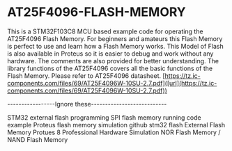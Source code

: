 # AT25F4096-FLASH-MEMORY
This is a STM32F103C8 MCU based example code for operating the AT25F4096 Flash Memory. For beginners and amateurs this Flash Memory is perfect to use and learn how a Flash Memory works. This Model of Flash is also available in Proteus so it is easier to debug and work without any hardware. 
The comments are also provided for better understanding. The library functions of the AT25F4096 covers all the basic functions of the Flash Memory.
Please refer to AT25F4096 datasheet.
[https://tz.ic-components.com/files/69/AT25F4096W-10SU-2.7.pdf]([url](https://tz.ic-components.com/files/69/AT25F4096W-10SU-2.7.pdf))







-----------------Ignore these---------------------------


STM32 external flash programming
SPI flash memory running code example
Proteus flash memory simulation
github stm32 flash
External Flash Memory 
Protues 8 Professional
Hardware Simulation
NOR Flash Memory / NAND Flash Memory
